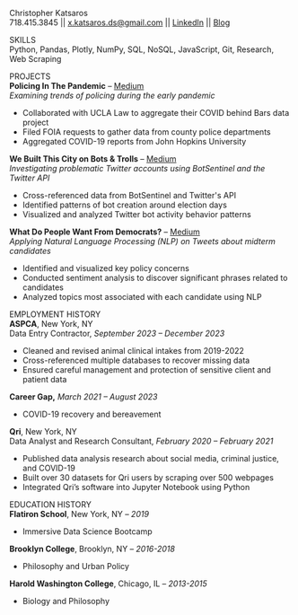 Christopher Katsaros  
718.415.3845 || [x.katsaros.ds@gmail.com](mailto:x.katsaros@gmail.com) || [LinkedIn](https://www.linkedin.com/in/xristos-katsaros/) || [Blog](https://xristos-katsaros.medium.com/)

SKILLS  
Python, Pandas, Plotly, NumPy, SQL, NoSQL, JavaScript, Git, Research, Web Scraping

PROJECTS  
**Policing In The Pandemic** – [Medium](https://medium.com/qri-io/policing-in-the-pandemic-45448687714b)  
*Examining trends of policing during the early pandemic*

* Collaborated with UCLA Law to aggregate their COVID behind Bars data project  
* Filed FOIA requests to gather data from county police departments  
* Aggregated COVID-19 reports from John Hopkins University

**We Built This City on Bots & Trolls** – [Medium](https://medium.com/qri-io/we-built-this-city-on-bots-trolls-905065758fd4)  
*Investigating problematic Twitter accounts using BotSentinel and the Twitter API*

* Cross-referenced data from BotSentinel and Twitter's API  
* Identified patterns of bot creation around election days  
* Visualized and analyzed Twitter bot activity behavior patterns

**What Do People Want From Democrats?** – [Medium](https://medium.com/qri-io/what-do-people-want-from-democrats-4642e25b2add)  
*Applying Natural Language Processing (NLP) on Tweets about midterm candidates*

* Identified and visualized key policy concerns  
* Conducted sentiment analysis to discover significant phrases related to candidates  
* Analyzed topics most associated with each candidate using NLP


EMPLOYMENT HISTORY  
**ASPCA**, New York, NY  
Data Entry Contractor, *September 2023 – December 2023*

* Cleaned and revised animal clinical intakes from 2019-2022  
* Cross-referenced multiple databases to recover missing data  
* Ensured careful management and protection of sensitive client and patient data

**Career Gap,** *March 2021 – August 2023*

* COVID-19 recovery and bereavement 

**Qri**, New York, NY  
Data Analyst and Research Consultant, *February 2020 – February 2021*

* Published data analysis research about social media, criminal justice, and COVID-19  
* Built over 30 datasets for Qri users by scraping over 500 webpages  
* Integrated Qri’s software into Jupyter Notebook using Python

EDUCATION HISTORY  
**Flatiron School**, New York, NY *– 2019*

* Immersive Data Science Bootcamp

**Brooklyn College**, Brooklyn, NY *– 2016-2018*

* Philosophy and Urban Policy

**Harold Washington College**, Chicago, IL *– 2013-2015*

* Biology and Philosophy
